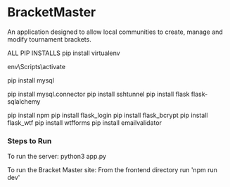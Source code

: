 # BracketMaster
An application designed to allow local communities to create, manage and modify tournament brackets.

ALL PIP INSTALLS
pip install virtualenv

env\Scripts\activate

pip install mysql

pip install mysql.connector
pip install sshtunnel
pip install flask flask-sqlalchemy

pip install npm
pip install flask_login
pip install flask_bcrypt
pip install flask_wtf
pip install wtfforms
pip install emailvalidator

<h3>Steps to Run</h3>

To run the server:
python3 app.py

To run the Bracket Master site:
From the frontend directory run 'npm run dev'

